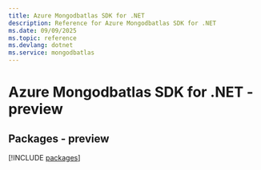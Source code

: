 ```yaml
---
title: Azure Mongodbatlas SDK for .NET
description: Reference for Azure Mongodbatlas SDK for .NET
ms.date: 09/09/2025
ms.topic: reference
ms.devlang: dotnet
ms.service: mongodbatlas
---
```

# Azure Mongodbatlas SDK for .NET - preview
## Packages - preview
[!INCLUDE [packages](mongodbatlas-index.md)]